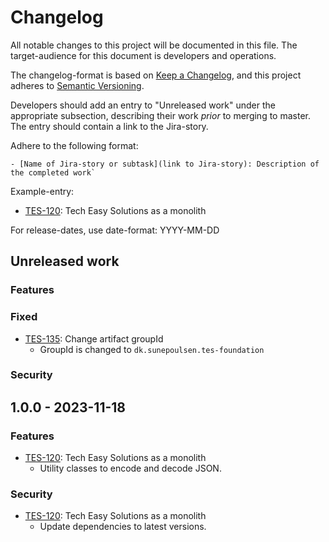 # Changelog

All notable changes to this project will be documented in this file. The target-audience for this document
is developers and operations.

The changelog-format is based on [Keep a Changelog](https://keepachangelog.com/en/1.0.0/), and this project
adheres to [Semantic Versioning](https://semver.org/spec/v2.0.0.html).

Developers should add an entry to "Unreleased work" under the appropriate subsection, describing their work
_prior_ to merging to master. The entry should contain a link to the Jira-story.

Adhere to the following format:
```
- [Name of Jira-story or subtask](link to Jira-story): Description of the completed work`
```
Example-entry:

- [TES-120](https://sunepoulsen.atlassian.net/browse/TES-120): Tech Easy Solutions as a monolith

For release-dates, use date-format: YYYY-MM-DD

## Unreleased work

### Features

### Fixed

- [TES-135](https://sunepoulsen.atlassian.net/browse/TES-135): Change artifact groupId
  - GroupId is changed to `dk.sunepoulsen.tes-foundation`

### Security

## 1.0.0 - 2023-11-18

### Features

- [TES-120](https://sunepoulsen.atlassian.net/browse/TES-120): Tech Easy Solutions as a monolith
  - Utility classes to encode and decode JSON. 

### Security

- [TES-120](https://sunepoulsen.atlassian.net/browse/TES-120): Tech Easy Solutions as a monolith
  - Update dependencies to latest versions.

